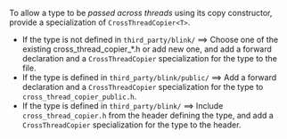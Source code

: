 To allow a type to be *passed across threads* using its copy constructor,
provide a specialization of `CrossThreadCopier<T>`.

* If the type is not defined in `third_party/blink/`
  ==> Choose one of the existing cross_thread_copier_*.h or add new one,
      and add a forward declaration and a `CrossThreadCopier` specialization
      for the type to the file.
* If the type is defined in `third_party/blink/public/`
  ==> Add a forward declaration and a `CrossThreadCopier` specialization for
      the type to `cross_thread_copier_public.h`.
* If the type is defined in `third_party/blink/`
  ==> Include `cross_thread_copier.h` from the header defining the type, and
      add a `CrossThreadCopier` specialization for the type to the header.


